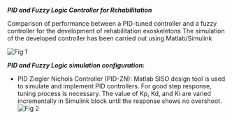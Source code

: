 ***PID and Fuzzy Logic Controller for Rehabilitation***

Comparison of performance between a PID-tuned controller and a fuzzy controller for the development of rehabilitation exoskeletons
The simulation of the developed controller has been carried out using Matlab/Simulink

![Fig 1](https://user-images.githubusercontent.com/96347878/162259389-4400e43f-bd2a-4799-a121-76d91cd96dff.png)

***PID and Fuzzy Logic simulation configuration:***
* PID Ziegler Nichols Controller (PID-ZN): 
Matlab SISO design tool is used to simulate and implement PID controllers. For good step response, tuning process is necessary. The value of Kp, Kd, and Ki are varied incrementally in Simulink block until the response shows no overshoot.
![Fig 2](https://user-images.githubusercontent.com/96347878/162265100-7f7967b2-1d5c-4655-a6cb-6af059be2bb0.PNG)
